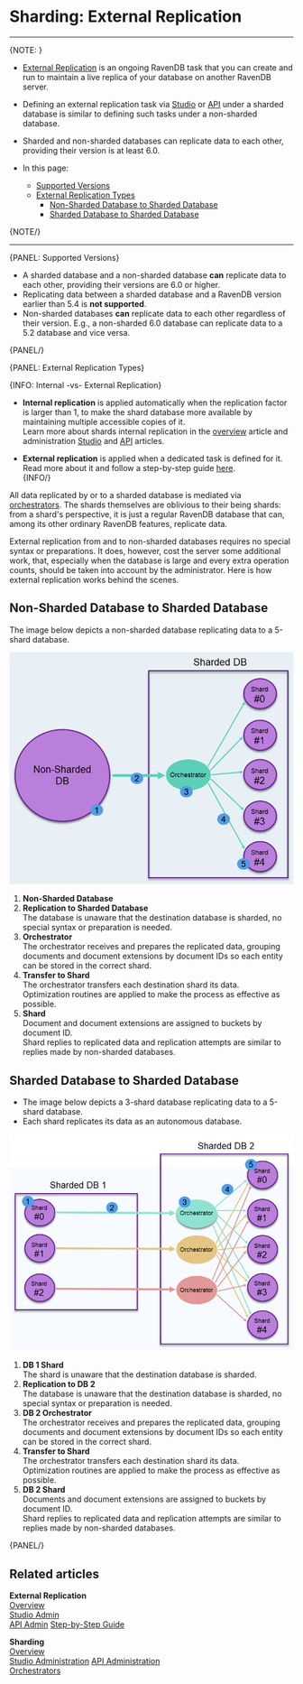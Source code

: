 ﻿# Sharding: External Replication
---

{NOTE: }

* [External Replication](../server/ongoing-tasks/external-replication) is an 
  ongoing RavenDB task that you can create and run to maintain a live replica 
  of your database on another RavenDB server.  
* Defining an external replication task via [Studio](../studio/database/tasks/ongoing-tasks/external-replication-task#definition) 
  or [API](../server/ongoing-tasks/external-replication#code-sample) under a 
  sharded database is similar to defining such tasks under a non-sharded database.  
* Sharded and non-sharded databases can replicate data to each other, providing 
  their version is at least 6.0.  

* In this page:  
  * [Supported Versions](../sharding/external-replication#supported-versions)  
  * [External Replication Types](../sharding/external-replication#external-replication-types)
     * [Non-Sharded Database to Sharded Database](../sharding/external-replication#non-sharded-database-to-sharded-database)  
     * [Sharded Database to Sharded Database](../sharding/external-replication#sharded-database-to-sharded-database)  

{NOTE/}

---

{PANEL: Supported Versions}

* A sharded database and a non-sharded database **can** replicate data to each 
  other, providing their versions are 6.0 or higher.  
* Replicating data between a sharded database and a RavenDB version earlier 
  than 5.4 is **not supported**.  
* Non-sharded databases **can** replicate data to each other regardless of 
  their version. E.g., a non-sharded 6.0 database can replicate data to a 5.2 
  database and vice versa.  

{PANEL/}

{PANEL: External Replication Types}

{INFO: Internal -vs- External Replication}

* **Internal replication** is applied automatically when the replication 
  factor is larger than 1, to make the shard database more available by 
  maintaining multiple accessible copies of it.  
  Learn more about shards internal replication in the [overview](../sharding/overview#shard-replication) 
  article and administration [Studio](../sharding/administration/studio-admin) 
  and [API](../sharding/administration/api-admin) articles.  
  
* **External replication** is applied when a dedicated task is defined for it.  
  Read more about it and follow a step-by-step guide 
  [here](../studio/database/tasks/ongoing-tasks/external-replication-task#step-by-step-guide).  
{INFO/}

All data replicated by or to a sharded database is mediated via 
[orchestrators](../sharding/overview#client-server-communication). 
The shards themselves are oblivious to their being shards: from 
a shard's perspective, it is just a regular RavenDB database that 
can, among its other ordinary RavenDB features, replicate data.  

External replication from and to non-sharded databases requires 
no special syntax or preparations. It does, however, cost the server 
some additional work, that, especially when the database is large 
and every extra operation counts, should be taken into account by 
the administrator. Here is how external replication works behind 
the scenes.  

## Non-Sharded Database to Sharded Database

The image below depicts a non-sharded database replicating data to a 5-shard database.  

![Non-Sharded Database to Sharded Database](images/external-replication_non-sharded-to-sharded.png "Non-Sharded Database to Sharded Database")

1. **Non-Sharded Database**  
2. **Replication to Sharded Database**  
   The database is unaware that the destination database is sharded, 
   no special syntax or preparation is needed.  
3. **Orchestrator**  
   The orchestrator receives and prepares the replicated data, 
   grouping documents and document extensions by document IDs so each 
   entity can be stored in the correct shard.  
4. **Transfer to Shard**  
   The orchestrator transfers each destination shard its data.  
   Optimization routines are applied to make the process as 
   effective as possible.  
5. **Shard**  
   Document and document extensions are assigned to buckets by document ID.  
   Shard replies to replicated data and replication attempts are similar 
   to replies made by non-sharded databases.  

## Sharded Database to Sharded Database

* The image below depicts a 3-shard database replicating data to a 5-shard database.  
* Each shard replicates its data as an autonomous database.  

![Sharded Database to Sharded Database](images/external-replication_sharded-to-sharded.png "Sharded Database to Sharded Database")

1. **DB 1 Shard**  
   The shard is unaware that the destination database is sharded.  
2. **Replication to DB 2**  
   The database is unaware that the destination database is sharded, 
   no special syntax or preparation is needed.  
3. **DB 2 Orchestrator**  
   The orchestrator receives and prepares the replicated data, 
   grouping documents and document extensions by document IDs so each 
   entity can be stored in the correct shard.  
4. **Transfer to Shard**  
   The orchestrator transfers each destination shard its data.  
   Optimization routines are applied to make the process as 
   effective as possible.  
5. **DB 2 Shard**  
   Documents and document extensions are assigned to buckets by document ID.  
   Shard replies to replicated data and replication attempts are similar 
   to replies made by non-sharded databases.  

{PANEL/}

## Related articles

**External Replication**  
[Overview](../server/ongoing-tasks/external-replication)  
[Studio Admin](../studio/database/tasks/ongoing-tasks/external-replication-task#definition)  
[API Admin](../server/ongoing-tasks/external-replication#code-sample)
[Step-by-Step Guide](../studio/database/tasks/ongoing-tasks/external-replication-task#step-by-step-guide)  

**Sharding**  
[Overview](../sharding/overview#shard-replication)  
[Studio Administration](../sharding/administration/studio-admin) 
[API Administration](../sharding/administration/api-admin)  
[Orchestrators](../sharding/overview#client-server-communication)  
